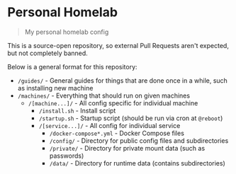 # Personal Homelab

> My personal homelab config

This is a source-open repository, so external Pull Requests aren't expected, but not completely banned.

Below is a general format for this repository:

- `/guides/` - General guides for things that are done once in a while, such as installing new machine
- `/machines/` - Everything that should run on given machines
    - `/[machine...]/` - All config specific for individual machine
        - `/install.sh` - Install script
        - `/startup.sh` - Startup script (should be run via cron at `@reboot`)
        - `/[service...]/` - All config for individual service
            - `/docker-compose*.yml` - Docker Compose files
            - `/config/` - Directory for public config files and subdirectories
            - `/private/` - Directory for private mount data (such as passwords)
            - `/data/` - Directory for runtime data (contains subdirectories)
